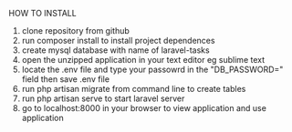 HOW TO INSTALL

1. clone repository from github
2. run composer install to install project dependences
3. create mysql database with name of laravel-tasks
4. open the unzipped application in your text editor eg sublime text
5. locate the .env file and type your passowrd in the "DB_PASSWORD=" field then save .env file
6. run php artisan migrate from command line to create tables
7. run php artisan serve to start laravel server
8. go to localhost:8000 in your browser to view application and use application





